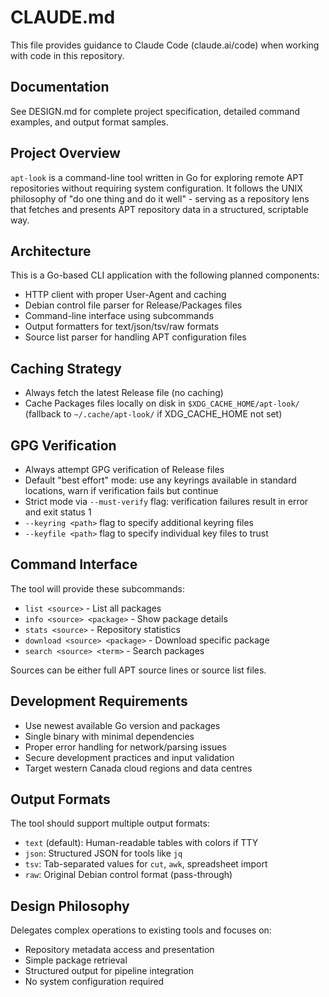 # CLAUDE.md

This file provides guidance to Claude Code (claude.ai/code) when working with code in this repository.

## Documentation

See DESIGN.md for complete project specification, detailed command examples, and output format samples.

## Project Overview

`apt-look` is a command-line tool written in Go for exploring remote APT repositories without requiring system configuration. It follows the UNIX philosophy of "do one thing and do it well" - serving as a repository lens that fetches and presents APT repository data in a structured, scriptable way.

## Architecture

This is a Go-based CLI application with the following planned components:
- HTTP client with proper User-Agent and caching
- Debian control file parser for Release/Packages files  
- Command-line interface using subcommands
- Output formatters for text/json/tsv/raw formats
- Source list parser for handling APT configuration files

## Caching Strategy

- Always fetch the latest Release file (no caching)
- Cache Packages files locally on disk in `$XDG_CACHE_HOME/apt-look/` (fallback to `~/.cache/apt-look/` if XDG_CACHE_HOME not set)

## GPG Verification

- Always attempt GPG verification of Release files
- Default "best effort" mode: use any keyrings available in standard locations, warn if verification fails but continue
- Strict mode via `--must-verify` flag: verification failures result in error and exit status 1
- `--keyring <path>` flag to specify additional keyring files
- `--keyfile <path>` flag to specify individual key files to trust

## Command Interface

The tool will provide these subcommands:
- `list <source>` - List all packages
- `info <source> <package>` - Show package details  
- `stats <source>` - Repository statistics
- `download <source> <package>` - Download specific package
- `search <source> <term>` - Search packages

Sources can be either full APT source lines or source list files.

## Development Requirements

- Use newest available Go version and packages
- Single binary with minimal dependencies
- Proper error handling for network/parsing issues
- Secure development practices and input validation
- Target western Canada cloud regions and data centres

## Output Formats

The tool should support multiple output formats:
- `text` (default): Human-readable tables with colors if TTY
- `json`: Structured JSON for tools like `jq`
- `tsv`: Tab-separated values for `cut`, `awk`, spreadsheet import  
- `raw`: Original Debian control format (pass-through)

## Design Philosophy

Delegates complex operations to existing tools and focuses on:
- Repository metadata access and presentation
- Simple package retrieval
- Structured output for pipeline integration
- No system configuration required